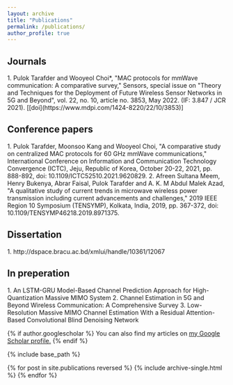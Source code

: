 ```yaml
---
layout: archive
title: "Publications"
permalink: /publications/
author_profile: true
---
```


<H2>Journals</H2>
1. Pulok Tarafder and Wooyeol Choi*, "MAC protocols for mmWave communication: A comparative survey," Sensors, special issue on "Theory and Techniques for the Deployment of Future Wireless Sensor Networks in 5G and Beyond", vol. 22, no. 10, article no. 3853, May 2022. (IF: 3.847 / JCR 2021). [[doi](https://www.mdpi.com/1424-8220/22/10/3853)]

<H2>Conference papers</H2>
1. Pulok Tarafder, Moonsoo Kang and Wooyeol Choi, "A comparative study on centralized MAC protocols for 60 GHz mmWave communications," International Conference on Information and Communication Technology Convergence (ICTC), Jeju, Republic of Korea, October 20-22, 2021, pp. 888-892, doi: 10.1109/ICTC52510.2021.9620829.
2. Afreen Sultana Meem, Henry Bukenya, Abrar Faisal, Pulok Tarafder and A. K. M Abdul Malek Azad, "A qualitative study of current trends in microwave wireless power transmission including current advancements and challenges," 2019 IEEE Region 10 Symposium (TENSYMP), Kolkata, India, 2019, pp. 367-372, doi: 10.1109/TENSYMP46218.2019.8971375.

<H2>Dissertation</H2>
1. http://dspace.bracu.ac.bd/xmlui/handle/10361/12067

<H2>In preperation</H2>
1. An LSTM-GRU Model-Based Channel Prediction Approach for High-Quantization Massive MIMO System
2. Channel Estimation in 5G and Beyond Wireless Communication: A Comprehensive Survey
3. Low-Resolution Massive MIMO Channel Estimation With a Residual Attention-Based Convolutional Blind Denoising Network

{% if author.googlescholar %}
  You can also find my articles on <u><a href="{{author.googlescholar}}">my Google Scholar profile</a>.</u>
{% endif %}

{% include base_path %}

{% for post in site.publications reversed %}
  {% include archive-single.html %}
{% endfor %}
